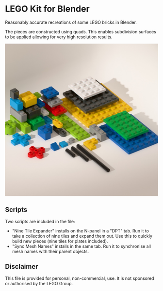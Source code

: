 LEGO Kit for Blender
====================

Reasonably accurate recreations of some LEGO bricks in Blender.

The pieces are constructed using quads. This enables subdivision surfaces to be applied allowing for very high resolution results.

![Render](Screenshots/render.jpg)

## Scripts

Two scripts are included in the file:

- "Nine Tile Expander" installs on the N-panel in a "DPT" tab. Run it to take a collection of nine tiles and expand them out. Use this to quickly build new pieces (nine tiles for plates included).
- "Sync Mesh Names" installs in the same tab. Run it to synchronise all mesh names with their parent objects.

## Disclaimer

This file is provided for personal, non-commercial, use. It is not sponsored or authorised by the LEGO Group.
